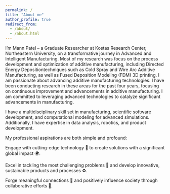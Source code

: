 ```yaml
---
permalink: /
title: "About me"
author_profile: true
redirect_from: 
  - /about/
  - /about.html
---
```


I’m Mann Patel – a Graduate Researcher at Kostas Research Center, Northeastern University, on a transformative journey in Advanced and Intelligent Manufacturing. Most of my research was focus on the process development and optimization of additive manufacturing, including Directed Energy Depositiontechniques such as Cold Spray and Wire Arc Additive Manufacturing, as well as Fused Deposition Modeling (FDM) 3D printing. I am passionate about advancing additive manufacturing technologies. I have been conducting research in these areas for the past four years, focusing on continuous improvement and advancements in additive manufacturing. I am committed to leveraging advanced technologies to catalyze significant advancements in manufacturing.

I have a multidisciplinary skill set in manufacturing, scientific software development, and computational modeling for advanced simulations. Additionally, I have expertise in data analysis, robotics, and product development.

My professional aspirations are both simple and profound:

Engage with cutting-edge technology 🚀 to create solutions with a significant global impact 🌍.

Excel in tackling the most challenging problems 🧠 and develop innovative, sustainable products and processes ♻️.

Forge meaningful connections 👥 and positively influence society through collaborative efforts 🤝.


